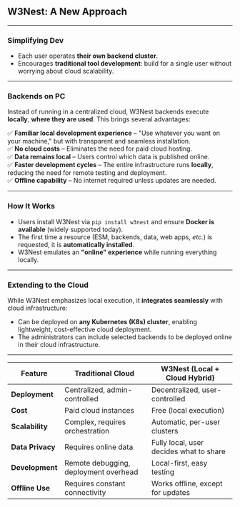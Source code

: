 
## **W3Nest: A New Approach**  

---

### **Simplifying Dev**  

- Each user operates **their own backend cluster**.  
- Encourages **traditional tool development**: build for a single user without worrying about cloud scalability.  

---

### **Backends on PC**  

Instead of running in a centralized cloud, W3Nest backends execute **locally**, **where they are used**. 
This brings several advantages:  

✅ **Familiar local development experience** – "Use whatever you want on your machine," but with transparent and 
seamless installation.  
✅ **No cloud costs** – Eliminates the need for paid cloud hosting.  
✅ **Data remains local** – Users control which data is published online.  
✅ **Faster development cycles** – The entire infrastructure runs **locally**, reducing the need for
remote testing and deployment.  
✅ **Offline capability** – No internet required unless updates are needed.  

---

### **How It Works**  

- Users install W3Nest via `pip install w3nest` and ensure **Docker is available** (widely supported today).  
- The first time a resource (ESM, backends, data, web apps, *etc.*) is requested, it is **automatically installed**.  
- W3Nest emulates an **"online" experience** while running everything locally.  

---

### **Extending to the Cloud**  

While W3Nest emphasizes local execution, it **integrates seamlessly** with cloud infrastructure:  

- Can be deployed on **any Kubernetes (K8s) cluster**, enabling lightweight, cost-effective cloud deployment.  
- The administrators can include selected backends to be deployed online in their cloud infrastructure.

---

| Feature          | Traditional Cloud                     | W3Nest (Local + Cloud Hybrid)           |
| ---------------- | ------------------------------------- | --------------------------------------- |
| **Deployment**   | Centralized, admin-controlled         | Decentralized, user-controlled          |
| **Cost**         | Paid cloud instances                  | Free (local execution)                  |
| **Scalability**  | Complex, requires orchestration       | Automatic, per-user clusters            |
| **Data Privacy** | Requires online data                  | Fully local, user decides what to share |
| **Development**  | Remote debugging, deployment overhead | Local-first, easy testing               |
| **Offline Use**  | Requires constant connectivity        | Works offline, except for updates       |
